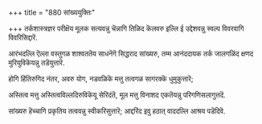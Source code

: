 +++
title = "880 सांख्ययुक्तिः"

+++
तर्कशास्त्रज्ञर परीक्षॆय मूलक सत्यवन्नु चॆन्नागि तिळिद कॆलवरु इल्लि ई उद्देशवन्नु स्वल्प विवरवागि विवरिसिद्दारॆ.

आरंभदल्लि ऎल्ला वस्तुगळ शाश्वततॆय साधनॆगॆ सिद्धराद सांख्यरु, तम्म आनंददायक तर्क जालगळिंद क्षणद मुरियुविकॆयन्नु तडॆयुत्तारॆ.

होगि हिंतिरुगिद नंतर, अवरु योग, नडवळिकॆ मत्तु तत्वगळ सागरक्कॆ धुमुकुत्तारॆ;

अस्तित्व मत्तु अस्तित्वविल्लदिरुविकॆयू सेरिदंतॆ, मूल मत्तु विनाशद एकतॆयन्नु परिगणिसलागुत्तदॆ.

सांख्यरु हॆच्चागि प्रकृतिय तत्ववन्नु स्वीकरिसुत्तारॆ; आद्दरिंद इवु हठात् वाददल्लि आश्रय पडॆदिवॆ.

